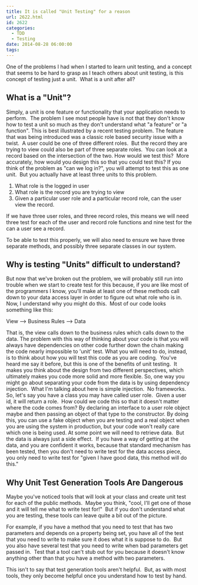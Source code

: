 ```yaml
---
title: It is called "Unit Testing" for a reason
url: 2622.html
id: 2622
categories:
  - TDD
  - Testing
date: 2014-08-28 06:00:00
tags:
---
```


One of the problems I had when I started to learn unit testing, and a concept that seems to be hard to grasp as I teach others about unit testing, is this concept of testing just a unit.  What is a unit after all?

<!-- more -->

What is a "Unit"?
-----------------

Simply, a unit is one feature or functionality that your application needs to perform.  The problem I see most people have is not that they don't know how to test a unit so much as they don't understand what "a feature" or "a function". This is best illustrated by a recent testing problem. The feature that was being introduced was a classic role based security issue with a twist.  A user could be one of three different roles.  But the record they are trying to view could also be part of three separate roles.  You can look at a record based on the intersection of the two. How would we test this?  More accurately, how would you design this so that you could test this? If you think of the problem as "can we log in?", you will attempt to test this as one unit.  But you actually have at least three units to this problem.

1.  What role is the logged in user
2.  What role is the record you are trying to view
3.  Given a particular user role and a particular record role, can the user view the record.

If we have three user roles, and three record roles, this means we will need three test for each of the user and record role functions and nine test for the can a user see a record.

To be able to test this properly, we will also need to ensure we have three separate methods, and possibly three separate classes in our system.

Why is testing "Units" difficult to understand?
-----------------------------------------------

But now that we've broken out the problem, we will probably still run into trouble when we start to create test for this because, if you are like most of the programmers I know, you'll make at least one of these methods call down to your data access layer in order to figure out what role who is in. Now, I understand why you might do this.  Most of our code looks something like this:

View --> Business Rules --> Data

That is, the view calls down to the business rules which calls down to the data. The problem with this way of thinking about your code is that you will always have dependencies on other code further down the chain making the code nearly impossible to 'unit' test. What you will need to do, instead, is to think about how you will test this code as you are coding.  You've heard me say it before, but this is one of the benefits of unit testing.  It makes you think about the design from two different perspectives, which ultimately makes you code more solid and more flexible. So, one way you might go about separating your code from the data is by using dependency injection.  What I'm talking about here is simple injection.  No frameworks. So, let's say you have a class you may have called user role.  Given a user id, it will return a role.  How could we code this so that it doesn't matter where the code comes from? By declaring an interface to a user role object maybe and then passing an object of that type to the constructor. By doing this, you can use a fake object when you are testing and a real object when you are using the system in production, but your code won't really care which one is being used. At some point we will need to retrieve data.  But the data is always just a side effect.  If you have a way of getting at the data, and you are confident it works, because that standard mechanism has been tested, then you don't need to write test for the data access piece, you only need to write test for "given I have good data, this method will do this."

Why Unit Test Generation Tools Are Dangerous
--------------------------------------------

Maybe you've noticed tools that will look at your class and create unit test for each of the public methods.  Maybe you think, "cool, I'll get one of those and it will tell me what to write test for!"  But if you don't understand what you are testing, these tools can leave quite a bit out of the picture.

For example, if you have a method that you need to test that has two parameters and depends on a property being set, you have all of the test that you need to write to make sure it does what it is suppose to do.  But you also have several test that you need to write when bad parameters get passed in.  Test that a tool can't stub out for you because it doesn't know anything other than that you have a method with two parameters.

This isn't to say that test generation tools aren't helpful.  But, as with most tools, they only become helpful once you understand how to test by hand.
